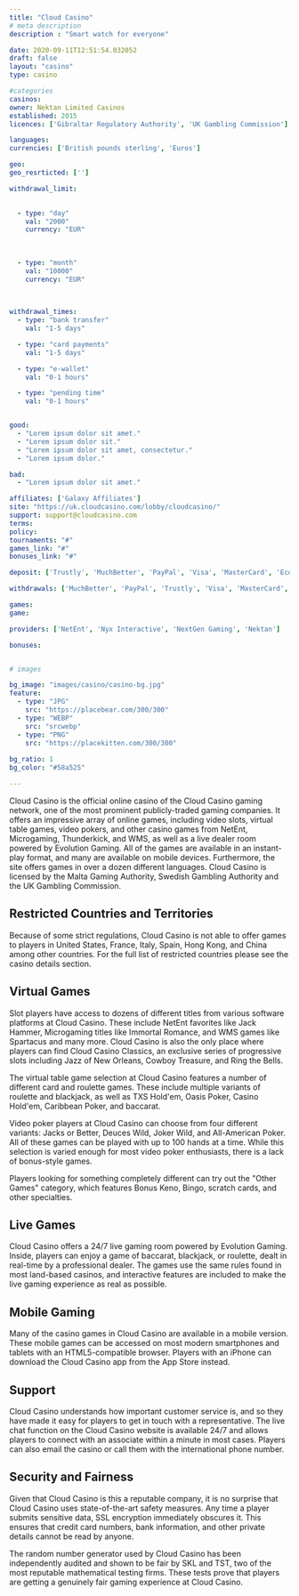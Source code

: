 ```yaml
---
title: "Cloud Casino"
# meta description
description : "Smart watch for everyone"

date: 2020-09-11T12:51:54.032052
draft: false
layout: "casino" 
type: casino

#categories
casinos: 
owner: Nektan Limited Casinos
established: 2015
licences: ['Gibraltar Regulatory Authority', 'UK Gambling Commission']

languages: 
currencies: ['British pounds sterling', 'Euros']

geo: 
geo_resrticted: ['']

withdrawal_limit:

  
  - type: "day"
    val: "2000"
    currency: "EUR"
  
  
  
  - type: "month"
    val: "10000"
    currency: "EUR"
  
  

withdrawal_times:
  - type: "bank transfer"
    val: "1-5 days"

  - type: "card payments"
    val: "1-5 days"

  - type: "e-wallet"
    val: "0-1 hours"

  - type: "pending time"
    val: "0-1 hours"


good:
  - "Lorem ipsum dolor sit amet."
  - "Lorem ipsum dolor sit."
  - "Lorem ipsum dolor sit amet, consectetur."
  - "Lorem ipsum dolor."

bad:
  - "Lorem ipsum dolor sit amet."

affiliates: ['Galaxy Affiliates']
site: "https://uk.cloudcasino.com/lobby/cloudcasino/"
support: support@cloudcasino.com
terms:
policy:
tournaments: "#"
games_link: "#"
bonuses_link: "#"

deposit: ['Trustly', 'MuchBetter', 'PayPal', 'Visa', 'MasterCard', 'EcoPayz', 'Skrill', 'Neteller', 'Boku', 'Paysafe Card']

withdrawals: ['MuchBetter', 'PayPal', 'Trustly', 'Visa', 'MasterCard', 'EcoPayz', 'Skrill', 'Neteller']

games: 
game:

providers: ['NetEnt', 'Nyx Interactive', 'NextGen Gaming', 'Nektan']

bonuses:


# images

bg_image: "images/casino/casino-bg.jpg"  
feature:
  - type: "JPG" 
    src: "https://placebear.com/300/300"
  - type: "WEBP"
    src: "srcwebp"
  - type: "PNG"
    src: "https://placekitten.com/300/300"  
 
bg_ratio: 1 
bg_color: "#58a525"  

---
```


Cloud Casino is the official online casino of the Cloud Casino gaming network, one of the most prominent publicly-traded gaming companies. It offers an impressive array of online games, including video slots, virtual table games, video pokers, and other casino games from NetEnt, Microgaming, Thunderkick, and WMS, as well as a live dealer room powered by Evolution Gaming. All of the games are available in an instant-play format, and many are available on mobile devices. Furthermore, the site offers games in over a dozen different languages. Cloud Casino is licensed by the Malta Gaming Authority, Swedish Gambling Authority and the UK Gambling Commission.

## Restricted Countries and Territories
Because of some strict regulations, Cloud Casino is not able to offer games to players in United States, France, Italy, Spain, Hong Kong, and China among other countries. For the full list of restricted countries please see the casino details section.

## Virtual Games
Slot players have access to dozens of different titles from various software platforms at Cloud Casino. These include NetEnt favorites like Jack Hammer, Microgaming titles like Immortal Romance, and WMS games like Spartacus and many more. Cloud Casino is also the only place where players can find Cloud Casino Classics, an exclusive series of progressive slots including Jazz of New Orleans, Cowboy Treasure, and Ring the Bells.

The virtual table game selection at Cloud Casino features a number of different card and roulette games. These include multiple variants of roulette and blackjack, as well as TXS Hold'em, Oasis Poker, Casino Hold'em, Caribbean Poker, and baccarat.

Video poker players at Cloud Casino can choose from four different variants: Jacks or Better, Deuces Wild, Joker Wild, and All-American Poker. All of these games can be played with up to 100 hands at a time. While this selection is varied enough for most video poker enthusiasts, there is a lack of bonus-style games.

Players looking for something completely different can try out the "Other Games" category, which features Bonus Keno, Bingo, scratch cards, and other specialties.

## Live Games
Cloud Casino offers a 24/7 live gaming room powered by Evolution Gaming. Inside, players can enjoy a game of baccarat, blackjack, or roulette, dealt in real-time by a professional dealer. The games use the same rules found in most land-based casinos, and interactive features are included to make the live gaming experience as real as possible.

## Mobile Gaming
Many of the casino games in Cloud Casino are available in a mobile version. These mobile games can be accessed on most modern smartphones and tablets with an HTML5-compatible browser. Players with an iPhone can download the Cloud Casino app from the App Store instead.

## Support
Cloud Casino understands how important customer service is, and so they have made it easy for players to get in touch with a representative. The live chat function on the Cloud Casino website is available 24/7 and allows players to connect with an associate within a minute in most cases. Players can also email the casino or call them with the international phone number.

## Security and Fairness
Given that Cloud Casino is this a reputable company, it is no surprise that Cloud Casino uses state-of-the-art safety measures. Any time a player submits sensitive data, SSL encryption immediately obscures it. This ensures that credit card numbers, bank information, and other private details cannot be read by anyone.

The random number generator used by Cloud Casino has been independently audited and shown to be fair by SKL and TST, two of the most reputable mathematical testing firms. These tests prove that players are getting a genuinely fair gaming experience at Cloud Casino.